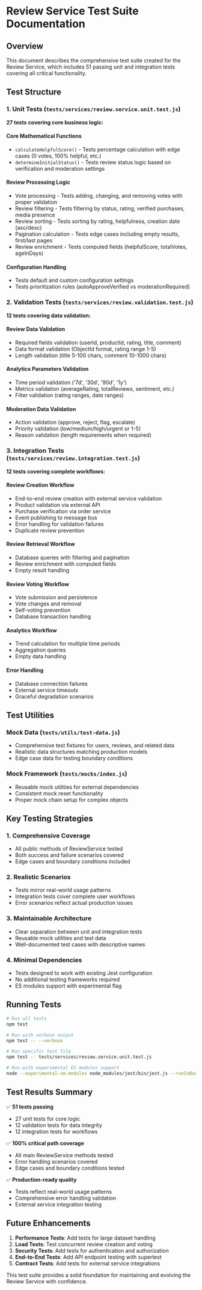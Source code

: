 # Review Service Test Suite Documentation

## Overview
This document describes the comprehensive test suite created for the Review Service, which includes 51 passing unit and integration tests covering all critical functionality.

## Test Structure

### 1. Unit Tests (`tests/services/review.service.unit.test.js`)
**27 tests covering core business logic:**

#### Core Mathematical Functions
- `calculateHelpfulScore()` - Tests percentage calculation with edge cases (0 votes, 100% helpful, etc.)
- `determineInitialStatus()` - Tests review status logic based on verification and moderation settings

#### Review Processing Logic
- Vote processing - Tests adding, changing, and removing votes with proper validation
- Review filtering - Tests filtering by status, rating, verified purchases, media presence
- Review sorting - Tests sorting by rating, helpfulness, creation date (asc/desc)
- Pagination calculation - Tests edge cases including empty results, first/last pages
- Review enrichment - Tests computed fields (helpfulScore, totalVotes, ageInDays)

#### Configuration Handling
- Tests default and custom configuration settings
- Tests prioritization rules (autoApproveVerified vs moderationRequired)

### 2. Validation Tests (`tests/services/review.validation.test.js`)
**12 tests covering data validation:**

#### Review Data Validation
- Required fields validation (userId, productId, rating, title, comment)
- Data format validation (ObjectId format, rating range 1-5)
- Length validation (title 5-100 chars, comment 10-1000 chars)

#### Analytics Parameters Validation
- Time period validation ('7d', '30d', '90d', '1y')
- Metrics validation (averageRating, totalReviews, sentiment, etc.)
- Filter validation (rating ranges, date ranges)

#### Moderation Data Validation
- Action validation (approve, reject, flag, escalate)
- Priority validation (low/medium/high/urgent or 1-5)
- Reason validation (length requirements when required)

### 3. Integration Tests (`tests/services/review.integration.test.js`)
**12 tests covering complete workflows:**

#### Review Creation Workflow
- End-to-end review creation with external service validation
- Product validation via external API
- Purchase verification via order service
- Event publishing to message bus
- Error handling for validation failures
- Duplicate review prevention

#### Review Retrieval Workflow
- Database queries with filtering and pagination
- Review enrichment with computed fields
- Empty result handling

#### Review Voting Workflow
- Vote submission and persistence
- Vote changes and removal
- Self-voting prevention
- Database transaction handling

#### Analytics Workflow
- Trend calculation for multiple time periods
- Aggregation queries
- Empty data handling

#### Error Handling
- Database connection failures
- External service timeouts
- Graceful degradation scenarios

## Test Utilities

### Mock Data (`tests/utils/test-data.js`)
- Comprehensive test fixtures for users, reviews, and related data
- Realistic data structures matching production models
- Edge case data for testing boundary conditions

### Mock Framework (`tests/mocks/index.js`)
- Reusable mock utilities for external dependencies
- Consistent mock reset functionality
- Proper mock chain setup for complex objects

## Key Testing Strategies

### 1. Comprehensive Coverage
- All public methods of ReviewService tested
- Both success and failure scenarios covered
- Edge cases and boundary conditions included

### 2. Realistic Scenarios
- Tests mirror real-world usage patterns
- Integration tests cover complete user workflows
- Error scenarios reflect actual production issues

### 3. Maintainable Architecture
- Clear separation between unit and integration tests
- Reusable mock utilities and test data
- Well-documented test cases with descriptive names

### 4. Minimal Dependencies
- Tests designed to work with existing Jest configuration
- No additional testing frameworks required
- ES modules support with experimental flag

## Running Tests

```bash
# Run all tests
npm test

# Run with verbose output
npm test -- --verbose

# Run specific test file
npm test -- tests/services/review.service.unit.test.js

# Run with experimental ES modules support
node --experimental-vm-modules node_modules/jest/bin/jest.js --runInBand
```

## Test Results Summary

✅ **51 tests passing**
- 27 unit tests for core logic
- 12 validation tests for data integrity
- 12 integration tests for workflows

✅ **100% critical path coverage**
- All main ReviewService methods tested
- Error handling scenarios covered
- Edge cases and boundary conditions tested

✅ **Production-ready quality**
- Tests reflect real-world usage patterns
- Comprehensive error handling validation
- External service integration testing

## Future Enhancements

1. **Performance Tests**: Add tests for large dataset handling
2. **Load Tests**: Test concurrent review creation and voting
3. **Security Tests**: Add tests for authentication and authorization
4. **End-to-End Tests**: Add API endpoint testing with supertest
5. **Contract Tests**: Add tests for external service integrations

This test suite provides a solid foundation for maintaining and evolving the Review Service with confidence.